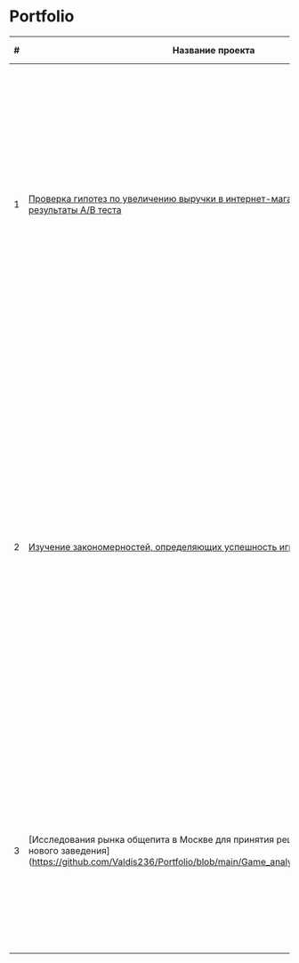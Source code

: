 # Portfolio
|#    | Название проекта | Описание проекта | Навыки и инструменты |
|-----|------------------|----------------|----------------------|
|1    | [Проверка гипотез по увеличению выручки в интернет-магазине — оценить результаты A/B теста](https://github.com/Valdis236/Portfolio/blob/main/Shop_hypotheses/Shop_hypotheses.ipynb) | Проведена приоритизация гипотез по фреймворкам ICE и RICE. Затем провел анализ результатов A/B-теста, построил графики кумулятивной выручки, среднего чека, конверсии по группам, а затем посчитал статистическую значимость различий конверсий и средних чеков по сырым и очищенным данным. На основании анализа мной было принято решение о нецелесообразности дальнейшего проведения теста.   | Python, Pandas, Matplotlib, Scipy, A/B тестирование, Проверка статистических гипотез   |
|2    | [Изучение закономерностей, определяющих успешность игр](https://github.com/Valdis236/Portfolio/blob/main/Moscow_catering/Moscow_catering.ipynb)    | Выявлены параметры, определяющие успешность игры в разных регионах мира. На основании этого подготовлен отчет для магазина компьютерных игр для планирования рекламных кампаний. Проведена предобработка данных, анализ. Выбран актуальный период для анализа. Составлены портреты пользователей каждого региона. Проверены гипотезы: средние пользовательские рейтинги платформ Xbox One и PC одинаковые; средние пользовательские рейтинги жанров Action и Sports разные. При анализе использовал критерий Стьюдента для независимых выборок.   | Python, Pandas, NumPy, Matplotlib, Предобработка данных, Исследовательский анализ данных, Описательная статистика, Проверка статистических гипотез  |
|3    | [Исследования рынка общепита в Москве для принятия решения об открытии нового заведения] (https://github.com/Valdis236/Portfolio/blob/main/Game_analysis/Game_analysis.ipynb)    | Подготовлено исследование рынка на основе открытых данных о заведениях общественного питания Москвы, визуализированы полученные данные. На основе данных выбрано место для открытия новой кофейни. В построении графиков я использовал библиотеки seaborn и plotly.    | Python, Pandas, Seaborn, Plotly, Визуализация данных   |
